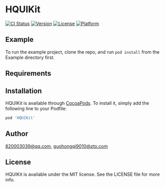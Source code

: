 # HQUIKit

[![CI Status](https://img.shields.io/travis/820003039@qq.com/HQUIKit.svg?style=flat)](https://travis-ci.org/820003039@qq.com/HQUIKit)
[![Version](https://img.shields.io/cocoapods/v/HQUIKit.svg?style=flat)](https://cocoapods.org/pods/HQUIKit)
[![License](https://img.shields.io/cocoapods/l/HQUIKit.svg?style=flat)](https://cocoapods.org/pods/HQUIKit)
[![Platform](https://img.shields.io/cocoapods/p/HQUIKit.svg?style=flat)](https://cocoapods.org/pods/HQUIKit)

## Example

To run the example project, clone the repo, and run `pod install` from the Example directory first.

## Requirements

## Installation

HQUIKit is available through [CocoaPods](https://cocoapods.org). To install
it, simply add the following line to your Podfile:

```ruby
pod 'HQUIKit'
```

## Author

820003039@qq.com, guohongqi9010@zto.com

## License

HQUIKit is available under the MIT license. See the LICENSE file for more info.
